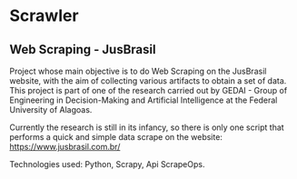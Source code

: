# Scrawler

## Web Scraping - JusBrasil

Project whose main objective is to do Web Scraping on the JusBrasil website, with the aim of collecting various artifacts to obtain a set of data.
This project is part of one of the research carried out by GEDAI - Group of Engineering in Decision-Making and Artificial Intelligence at the Federal University of Alagoas.

Currently the research is still in its infancy, so there is only one script that performs a quick and simple data scrape on the website: https://www.jusbrasil.com.br/

Technologies used: Python, Scrapy, Api ScrapeOps.
